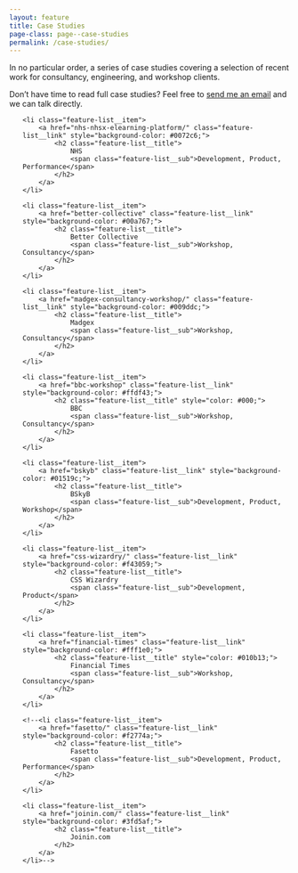 ```yaml
---
layout: feature
title: Case Studies
page-class: page--case-studies
permalink: /case-studies/
---
```


<div class="layout">
    <p class="layout__item  lap-and-up-one-half">In no particular order, a
       series of case studies covering a selection of recent work for
       consultancy, engineering, and workshop clients.</p
   ><p class="layout__item  lap-and-up-one-half">Don’t have time to read full case studies?
       Feel free to <a href="mailto:csswizardry@gmail.com?subject=Let%E2%80%99s%20work%20together">send
       me an email</a> and we can talk directly.</p>
</div>

<ul class="feature-list">

    <li class="feature-list__item">
        <a href="nhs-nhsx-elearning-platform/" class="feature-list__link" style="background-color: #0072c6;">
            <h2 class="feature-list__title">
                NHS
                <span class="feature-list__sub">Development, Product, Performance</span>
            </h2>
        </a>
    </li>

    <li class="feature-list__item">
        <a href="better-collective" class="feature-list__link" style="background-color: #00a767;">
            <h2 class="feature-list__title">
                Better Collective
                <span class="feature-list__sub">Workshop, Consultancy</span>
            </h2>
        </a>
    </li>

    <li class="feature-list__item">
        <a href="madgex-consultancy-workshop/" class="feature-list__link" style="background-color: #009ddc;">
            <h2 class="feature-list__title">
                Madgex
                <span class="feature-list__sub">Workshop, Consultancy</span>
            </h2>
        </a>
    </li>

    <li class="feature-list__item">
        <a href="bbc-workshop" class="feature-list__link" style="background-color: #ffdf43;">
            <h2 class="feature-list__title" style="color: #000;">
                BBC
                <span class="feature-list__sub">Workshop, Consultancy</span>
            </h2>
        </a>
    </li>

    <li class="feature-list__item">
        <a href="bskyb" class="feature-list__link" style="background-color: #01519c;">
            <h2 class="feature-list__title">
                BSkyB
                <span class="feature-list__sub">Development, Product, Workshop</span>
            </h2>
        </a>
    </li>

    <li class="feature-list__item">
        <a href="css-wizardry/" class="feature-list__link" style="background-color: #f43059;">
            <h2 class="feature-list__title">
                CSS Wizardry
                <span class="feature-list__sub">Development, Product</span>
            </h2>
        </a>
    </li>

    <li class="feature-list__item">
        <a href="financial-times" class="feature-list__link" style="background-color: #fff1e0;">
            <h2 class="feature-list__title" style="color: #010b13;">
                Financial Times
                <span class="feature-list__sub">Workshop, Consultancy</span>
            </h2>
        </a>
    </li>

    <!--<li class="feature-list__item">
        <a href="fasetto/" class="feature-list__link" style="background-color: #f2774a;">
            <h2 class="feature-list__title">
                Fasetto
                <span class="feature-list__sub">Development, Product, Performance</span>
            </h2>
        </a>
    </li>

    <li class="feature-list__item">
        <a href="joinin.com/" class="feature-list__link" style="background-color: #3fd5af;">
            <h2 class="feature-list__title">
                Joinin.com
            </h2>
        </a>
    </li>-->

</ul>
